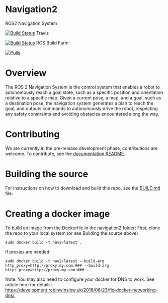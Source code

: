 # Navigation2

ROS2 Navigation System

[![Build Status](https://travis-ci.org/ros-planning/navigation2.svg?branch=master)](https://travis-ci.org/ros-planning/navigation2) Travis

[![Build Status](http://build.ros2.org/job/Cdev__navigation2__ubuntu_bionic_amd64/badge/icon)](http://build.ros2.org/job/Cdev__navigation2__ubuntu_bionic_amd64/) ROS Build Farm 

[![Pulls](https://shields.beevelop.com/docker/pulls/stevemacenski/navigation2.svg?style=flat-square)](https://hub.docker.com/r/stevemacenski/navigation2)

# Overview
The ROS 2 Navigation System is the control system that enables a robot to autonomously reach a goal state, such as a specific position and orientation relative to a specific map. Given a current pose, a map, and a goal, such as a destination pose, the navigation system generates a plan to reach the goal, and outputs commands to autonomously drive the robot, respecting any safety constraints and avoiding obstacles encountered along the way.

# Contributing
We are currently in the pre-release development phase, contributions are welcome. To contribute, see the [documentation README](doc/README.md).

# Building the source
For instructions on how to download and build this repo, see the [BUILD.md](doc/BUILD.md) file.

# Creating a docker image
To build an image from the Dockerfile in the navigation2 folder: 
First, clone the repo to your local system (or see Building the source above)
```
sudo docker build -t nav2/latest .
```
If proxies are needed:
```
sudo docker build -t nav2/latest --build-arg http_proxy=http://proxy.my.com:### --build-arg https_proxy=http://proxy.my.com:### .
```
Note: You may also need to configure your docker for DNS to work. See article here for details:
https://development.robinwinslow.uk/2016/06/23/fix-docker-networking-dns/
